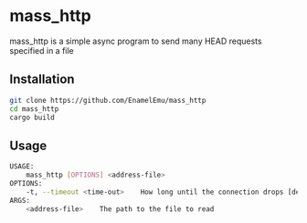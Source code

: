 # mass_http

mass_http is a simple async program to send many HEAD requests specified in a file

## Installation 

```sh
git clone https://github.com/EnamelEmu/mass_http
cd mass_http
cargo build
```

## Usage

```sh
USAGE:
    mass_http [OPTIONS] <address-file>
OPTIONS:
    -t, --timeout <time-out>    How long until the connection drops [default: 10]
ARGS:
    <address-file>    The path to the file to read
```
